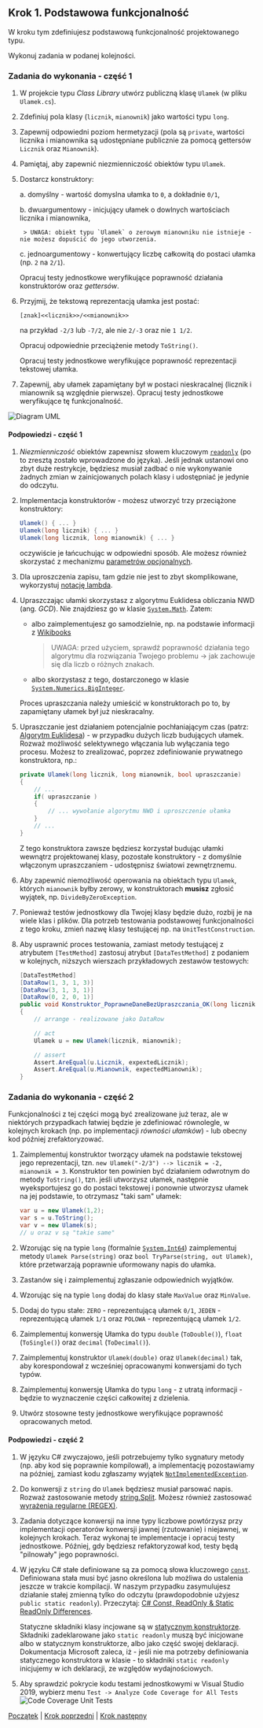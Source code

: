 ## Krok 1. Podstawowa funkcjonalność ##

W kroku tym zdefiniujesz podstawową funkcjonalność projektowanego typu.

Wykonuj zadania w podanej kolejności.

### Zadania do wykonania - część 1

1. W projekcie typu _Class Library_ utwórz publiczną klasę `Ulamek` (w pliku `Ulamek.cs`).

2. Zdefiniuj pola klasy (`licznik`, `mianownik`) jako wartości typu `long`.

3. Zapewnij odpowiedni poziom hermetyzacji (pola są `private`, wartości licznika i mianownika są udostępniane publicznie za pomocą gettersów `Licznik` oraz `Mianownik`).

4. Pamiętaj, aby zapewnić niezmienniczość obiektów typu `Ulamek`.

5. Dostarcz konstruktory:
 
    a. domyślny - wartość domyslna ułamka to `0`, a dokładnie `0/1`,

    b. dwuargumentowy - inicjujący ułamek o dowlnych wartościach licznika i mianownika,

        > UWAGA: obiekt typu `Ulamek` o zerowym mianowniku nie istnieje - nie możesz dopuścić do jego utworzenia.

    c. jednoargumentowy - konwertujący liczbę całkowitą do postaci ułamka (np. `2` na `2/1`).

    Opracuj testy jednostkowe weryfikujące poprawność działania konstruktorów oraz _gettersów_.

6. Przyjmij, że tekstową reprezentacją ułamka jest postać:

    `[znak]<<licznik>>/<<mianownik>>`

    na przykład `-2/3` lub `-7/2`, ale nie `2/-3` oraz nie `1 1/2`. 

    Opracuj odpowiednie przeciążenie metody `ToString()`.

    Opracuj testy jednostkowe weryfikujące poprawność reprezentacji tekstowej ułamka.

7. Zapewnij, aby ułamek zapamiętany był w postaci nieskracalnej (licznik i mianownik są względnie pierwsze). Opracuj testy jednostkowe weryfikujące tę funkcjonalność.

![Diagram UML](img/UlamekKrok1-1.png)

#### Podpowiedzi - część 1

1. _Niezmienniczość_ obiektów zapewnisz słowem kluczowym [`readonly`](https://docs.microsoft.com/en-us/dotnet/csharp/language-reference/keywords/readonly) (po to zresztą zostało wprowadzone do języka). Jeśli jednak ustanowi ono zbyt duże restrykcje, będziesz musiał zadbać o nie wykonywanie żadnych zmian w zainicjowanych polach klasy i udostępniać je jedynie do odczytu.

2. Implementacja konstruktorów - możesz utworzyć trzy przeciążone konstruktory:

    ````csharp
    Ulamek() { ... }
    Ulamek(long licznik) { ... }
    Ulamek(long licznik, long mianownik) { ... }
    ````
    oczywiście je łańcuchując w odpowiedni sposób. Ale możesz również skorzystać z mechanizmu [parametrów opcjonalnych](https://docs.microsoft.com/en-us/dotnet/csharp/programming-guide/classes-and-structs/named-and-optional-arguments).

3. Dla uproszczenia zapisu, tam gdzie nie jest to zbyt skomplikowane, wykorzystuj [notację lambda](https://docs.microsoft.com/en-us/dotnet/csharp/programming-guide/statements-expressions-operators/lambda-expressions).

4. Upraszczając ułamki skorzystasz z algorytmu Euklidesa obliczania NWD (ang. _GCD_). Nie znajdziesz go w klasie [`System.Math`](https://msdn.microsoft.com/en-us/library/system.math). Zatem:

    * albo zaimplementujesz go samodzielnie, np. na podstawie informacji z [Wikibooks](https://pl.wikibooks.org/wiki/Kody_%C5%BAr%C3%B3d%C5%82owe/Algorytm_Euklidesa#C/C++,_C#,_Java)
        > UWAGA: przed użyciem, sprawdź poprawność działania tego algorytmu dla rozwiązania Twojego problemu -> jak zachowuje się dla liczb o różnych znakach.

    * albo skorzystasz z tego, dostarczonego w klasie [`System.Numerics.BigInteger`](https://msdn.microsoft.com/en-us/library/system.numerics.biginteger.greatestcommondivisor(v=vs.110).aspx).

    Proces upraszczania należy umieścić w konstruktorach po to, by zapamiętany ułamek był już nieskracalny.

5. Upraszczanie jest działaniem potencjalnie pochłaniającym czas (patrz: [Algorytm Euklidesa](https://pl.wikipedia.org/wiki/Algorytm_Euklidesa)) - w przypadku dużych liczb budujących ułamek. Rozważ możliwość selektywnego włączania lub wyłączania tego procesu. Możesz to zrealizować, poprzez zdefiniowanie prywatnego konstruktora, np.:
    ````csharp
    private Ulamek(long licznik, long mianownik, bool upraszczanie)
    {
        // ...
        if( upraszczanie )
        {
            // ... wywołanie algorytmu NWD i uproszczenie ułamka
        }
        // ...
    }
    ````
    Z tego konstruktora zawsze będziesz korzystał budując ułamki wewnątrz projektowanej klasy, pozostałe konstruktory - z domyślnie włączonym upraszczaniem - udostępnisz światowi zewnętrznemu.  

6. Aby zapewnić niemożliwość operowania na obiektach typu `Ulamek`, których `mianownik` byłby zerowy, w konstruktorach **musisz** zgłosić wyjątek, np. `DivideByZeroException`.

7. Ponieważ testów jednostkowy dla Twojej klasy będzie dużo, rozbij je na wiele klas i plików. Dla potrzeb testowania podstawowej funkcjonalności z tego kroku, zmień nazwę klasy testującej np. na `UnitTestConstruction`.

8. Aby usprawnić proces testowania, zamiast metody testującej z atrybutem `[TestMethod]` zastosuj atrybut `[DataTestMethod]` z podaniem w kolejnych, niższych wierszach przykładowych zestawów testowych:

    ````csharp
    [DataTestMethod]
    [DataRow(1, 3, 1, 3)]
    [DataRow(3, 1, 3, 1)]
    [DataRow(0, 2, 0, 1)]
    public void Konstruktor_PoprawneDaneBezUpraszczania_OK(long licznik, long mianownik, long expextedLicznik, long expectedMianownik)
    {
        // arrange - realizowane jako DataRow

        // act
        Ulamek u = new Ulamek(licznik, mianownik);

        // assert
        Assert.AreEqual(u.Licznik, expextedLicznik);
        Assert.AreEqual(u.Mianownik, expectedMianownik);
    }
    ````

### Zadania do wykonania - część 2

Funkcjonalności z tej części mogą być zrealizowane już teraz, ale w niektórych przypadkach łatwiej będzie je zdefiniować równolegle, w kolejnych krokach (np. po implementacji _równości ułamków_) - lub obecny kod później zrefaktoryzować.

1. Zaimplementuj konstruktor tworzący ułamek na podstawie tekstowej jego reprezentacji, tzn. `new Ulamek("-2/3") --> licznik = -2, mianownik = 3`. Konstruktor ten powinien być działaniem odwrotnym do metody `ToString()`, tzn. jeśli utworzysz ułamek, następnie wyeksportujesz go do postaci tekstowej i ponownie utworzysz ułamek na jej podstawie, to otrzymasz "taki sam" ułamek:
    ````csharp
    var u = new Ulamek(1,2);
    var s = u.ToString();
    var v = new Ulamek(s);
    // u oraz v są "takie same"
    ````

2. Wzorując się na typie `long` (formalnie [`System.Int64`](https://docs.microsoft.com/en-us/dotnet/api/system.int64?view=netframework-4.7.2)) zaimplementuj metody `Ulamek Parse(string)` oraz `bool TryParse(string, out Ulamek)`, które przetwarzają poprawnie uformowany napis do ułamka.

3. Zastanów się i zaimplementuj zgłaszanie odpowiednich wyjątków.

4. Wzorując się na typie `long` dodaj do klasy stałe `MaxValue` oraz `MinValue`.

5. Dodaj do typu stałe: `ZERO` - reprezentującą ułamek `0/1`, `JEDEN` - reprezentującą ułamek `1/1` oraz `POLOWA` - reprezentującą ułamek `1/2`.

6. Zaimplementuj konwersję Ułamka do typu `double` (`ToDouble()`), `float` (`ToSingle()`) oraz `decimal` (`ToDecimal()`).

7. Zaimplementuj konstruktor `Ulamek(double)` oraz `Ulamek(decimal)` tak, aby korespondował z wcześniej opracowanymi konwersjami do tych typów.

8. Zaimplementuj konwersję Ułamka do typu `long` - z utratą informacji - będzie to wyznaczenie części całkowitej z dzielenia.

9. Utwórz stosowne testy jednostkowe weryfikujące poprawność opracowanych metod.

#### Podpowiedzi - część 2

1. W języku C# zwyczajowo, jeśli potrzebujemy tylko sygnatury metody (np. aby kod się poprawnie kompilował), a implementację pozostawiamy na później, zamiast kodu zgłaszamy wyjątek [`NotImplementedException`](https://docs.microsoft.com/pl-pl/dotnet/api/system.notimplementedexception?view=netstandard-2.0).

2. Do konwersji z `string` do `Ulamek` będziesz musiał parsować napis. Rozważ zastosowanie metody [string.Split](https://docs.microsoft.com/pl-pl/dotnet/csharp/how-to/parse-strings-using-split). Możesz również zastosować [wyrażenia regularne (REGEX)](https://docs.microsoft.com/pl-pl/dotnet/standard/base-types/regular-expressions).

3. Zadania dotyczące konwersji na inne typy liczbowe powtórzysz przy implementacji operatorów konwersji jawnej (rzutowanie) i niejawnej, w kolejnych krokach. Teraz wykonaj te implementacje i opracuj testy jednostkowe. Później, gdy będziesz refaktoryzował kod, testy będą "pilnowały" jego poprawności.

4. W języku C# stałe definiowane są za pomocą słowa kluczowego [`const`](https://docs.microsoft.com/en-us/dotnet/csharp/language-reference/keywords/const). Definiowana stała musi być jasno określona lub możliwa do ustalenia jeszcze w trakcie kompilacji. W naszym przypadku zasymulujesz działanie stałej zmienną tylko do odczytu (prawdopodobnie użyjesz `public static readonly`). Przeczytaj: [C# Const, ReadOnly & Static ReadOnly Differences](https://www.arungudelli.com/tutorial/c-sharp/10-differences-between-constant-vs-readonly-static-readonly-fields/).
 
    Statyczne składniki klasy incjowane są w [statycznym konstruktorze](https://docs.microsoft.com/pl-pl/dotnet/csharp/programming-guide/classes-and-structs/static-constructors). Składniki zadeklarowane jako `static readonly` muszą być inicjowane albo w statycznym konstruktorze, albo jako część swojej deklaracji. Dokumentacja Microsoft zaleca, iż - jeśli nie ma potrzeby definiowania statycznego konstruktora w klasie - to składniki `static readonly` inicjujemy w ich deklaracji, ze względów wydajnościowych.

5. Aby sprawdzić pokrycie kodu testami jednostkowymi w Visual Studio 2019, wybierz menu `Test -> Analyze Code Coverage for All Tests`
    ![Code Coverage Unit Tests](img/CodeCoverageUnitTests.png)

[Początek](README.md) | [Krok poprzedni](step00.md) | [Krok następny](step02.md)